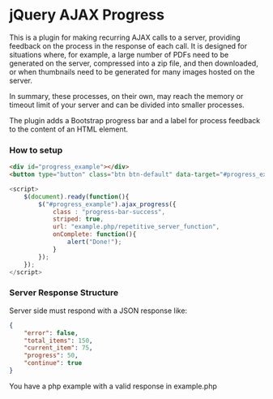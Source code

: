 # jQuery AJAX Progress
This is a plugin for making recurring AJAX calls to a server, providing feedback on the process in the response of each call. It is designed for situations where, for example, a large number of PDFs need to be generated on the server, compressed into a zip file, and then downloaded, or when thumbnails need to be generated for many images hosted on the server. 

In summary, these processes, on their own, may reach the memory or timeout limit of your server and can be divided into smaller processes. 

The plugin adds a Bootstrap progress bar and a label for process feedback to the content of an HTML element.

### How to setup
```html
<div id="progress_example"></div>
<button type="button" class="btn btn-default" data-target="#progress_example"></button>
```
```javascript
<script>
	$(document).ready(function(){
		$("#progress_example").ajax_progress({
			class : "progress-bar-success",	
			striped: true,
			url: "example.php/repetitive_server_function", 	
			onComplete: function(){
				alert("Done!");
			}
		});
	});
</script>
```


### Server Response Structure

Server side must respond with a JSON response like:

```json
{
	"error": false,
	"total_items": 150,
	"current_item": 75,
	"progress": 50,
	"continue": true
}
```
You have a php example with a valid response in example.php
